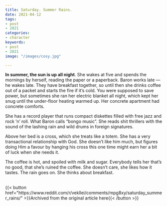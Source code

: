 ```yaml
---
title: Saturday. Summer Rains.
date: 2021-04-12
tags:
- post
- 2021
categories:
- character
keywords:
- post
- 2021
image: "/images/cosy.jpg"

---
```

**In summer, the sun is up all night**. She wakes at five and spends the mornings by herself, reading the paper or a paperback. Baron works late — he wakes late. They have breakfast together, so until then she drinks coffee out of a packet and starts the fire if it’s cold. You were supposed to save power, but sometimes she ran her electric blanket all night, which kept her snug until the under-floor heating warmed up. Her concrete apartment had concrete comforts.

She has a record player that runs compact diskettes filled with free jazz and rock ’n’ roll. What Baron calls “bongo music”. She reads shit thrillers with the sound of the lashing rain and wild drums in foreign signatures.

Above her bed is a cross, which she treats like a totem. She has a very transactional relationship with God. She doesn’t like him much, but figures doing Him a favour by hanging his cross this one time might earn her a bit of luck when she needs it.

The coffee is hot, and spoiled with milk and sugar. Everybody tells her that’s no good, that she’s ruined the coffee. She doesn’t care, she likes how it tastes. The rain goes on. She thinks about breakfast.

<br>
{{< button href="https://www.reddit.com/r/vekllei/comments/mpg8xy/saturday_summer_rains/" >}}Archived from the original article here{{< /button >}}